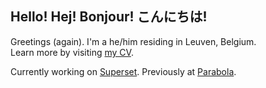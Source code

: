 ## Hello! Hej! Bonjour! こんにちは!

Greetings (again). I'm a he/him residing in Leuven, Belgium.  
Learn more by visiting [my CV](https://cv.breitburg.com/).

Currently working on [Superset](https://superset.be). Previously at [Parabola](https://archive.ph/2hNft).
